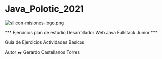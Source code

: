 # Java_Polotic_2021

[![silicon-misiones-logo.png](https://i.postimg.cc/DwZpT04N/silicon-misiones-logo.png)](https://postimg.cc/tYKNdX5d)


*** Ejercicios plan de estudio Desarrollador Web Java Fullstack Junior ***


Guia de Ejercicios
Actividades Basicas

Autor ✒️
Gerardo Castellanos Torres
